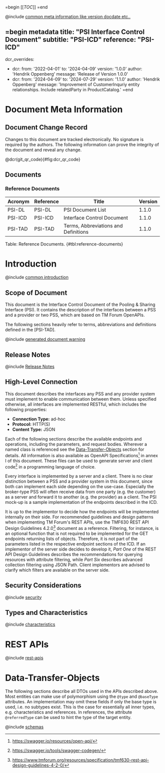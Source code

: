 =begin
[[_TOC_]]
=end

@include [common meta information like version docdate etc..](../common/common_metadata.md)

=begin metadata
title: "PSI Interface Control Document"
subtitle: "PSI-ICD"
reference: "PSI-ICD"
---
dcr_overrides:
- dcr:
   from: '2022-04-01'
   to: '2024-04-09'
   version: '1.0.0'
   author: 'Hendrik Oppenberg'
   message: 'Release of Version 1.0.0'
- dcr:
   from: '2024-04-09'
   to: '2024-07-29'
   version: '1.1.0'
   author: 'Hendrik Oppenberg'
   message: 'Improvement of CustomerInquriy entity relationships. Include relatedParty in ProductCatalog.'
=end

# Document Meta Information

## Document Change Record

Changes to this document are tracked electronically.
No signature is required by the authors.
The following information can prove the integrity of the document and reveal any change.

@dcr(git_qr_code){#fig:dcr_qr_code}

## Documents

### Reference Documents

| Acronym | Reference | Title                                | Version |
|---------|-----------|--------------------------------------|---------|
| PSI-DL  | PSI-DL    | PSI Document List                    | 1.1.0   |
| PSI-ICD | PSI-ICD   | Interface Control Document           | 1.1.0   |
| PSI-TAD | PSI-TAD   | Terms, Abbreviations and Definitions | 1.1.0   |

Table: Reference Documents. {#tbl:reference-documents}

# Introduction

@include [common introduction](../common/intro_description.md)

## Scope of Document

This document is the Interface Control Document of the Pooling & Sharing Interface (PSI).
It contains the description of the interfaces between a PSS and a provider or two PSS, which are based on TM Forum OpenAPIs.

The following sections heavily refer to terms, abbreviations and definitions defined in the [PSI-TAD].

@include [generated document warning](../common/generated_document.md)

## Release Notes

@include [Release Notes](../common/release_notes.md)

## High-Level Connection

This document describes the interfaces any PSS and any provider system must implement to enable communication between them.
Unless specified otherwise, all interfaces are implemented RESTful, which includes the following properties:

* **Connection Type:** ad-hoc
* **Protocol:** HTTP(S)
* **Content Type:** JSON

Each of the following sections describe the available endpoints and operations, including the parameters, and request bodies.
Wherever a named class is referenced see the [Data-Transfer-Objects](#data-transfer-objects) section for details.
All information is also available as OpenAPI Specifications[^3] in annex I of this document.
These files can be used to generate server and client code[^4] in a programming language of choice.

Every interface is implemented by a server and a client.
There is no clear distinction between a PSS and a provider system in this document, since both can implement each side depending on the use-case.
Especially the broker-type PSS will often receive data from one party (e.g. the customer) as a server and forward it to another (e.g. the provider) as a client.
The PSI mock-up is a sample implementation of the endpoints described in the ICD.

It is up to the implementor to decide how the endpoints will be implemented internally on their side.
For recommended guidelines and design patterns when implementing TM Forum's REST APIs, use the TMF630 REST API Design Guidelines 4.2.0[^2] document as a reference.
Filtering, for instance, is an optional function that is not required to be implemented for the GET endpoints returning lists of objects.
Therefore, it is not part of the parameters listed in the respective endpoint sections of the ICD.
If an implementor of the server side decides to develop it, *Part One* of the REST API Design Guidelines describes the recommendations for querying resources with attribute filtering, while *Part Six* describes advanced collection filtering using JSON Path.
Client implementors are advised to clarify which filters are available on the server side.

[^2]: https://www.tmforum.org/resources/specification/tmf630-rest-api-design-guidelines-4-2-0/
[^3]: https://swagger.io/resources/open-api/
[^4]: https://swagger.io/tools/swagger-codegen/

## Security Considerations

@include [security](security.md)

## Types and Characteristics

@include [characteristics](characteristics.md)

# REST APIs

@include [rest-apis](rest-apis/index.md)

# Data-Transfer-Objects

The following sections describe all DTOs used in the APIs described above.
Most entities can make use of polymorphism using the `@type` and `@baseType` attributes.
An implementation may omit these fields if only the base type is used, i.e. no subtypes exist.
This is the case for essentially all inner types, e.g. characteristics and references.
In references, the attribute `@referredType` can be used to hint the type of the target entity.

@include [schemas](schema/index.md)
